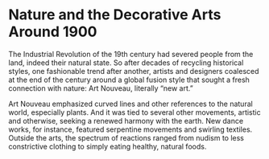 # Nature and the Decorative Arts Around 1900<span class="Apple-converted-space"> </span>

The Industrial Revolution of the 19th century had severed people from the land, indeed their natural state. So after decades of recycling historical styles, one fashionable trend after another, artists and designers coalesced at the end of the century around a global fusion style that sought a fresh connection with nature: Art Nouveau, literally “new art.”

Art Nouveau emphasized curved lines and other references to the natural world, especially plants. And it was tied to several other movements, artistic and otherwise, seeking a renewed harmony with the earth. New dance works, for instance, featured serpentine movements and swirling textiles. Outside the arts, the spectrum of reactions ranged from nudism to less constrictive clothing to simply eating healthy, natural foods.
